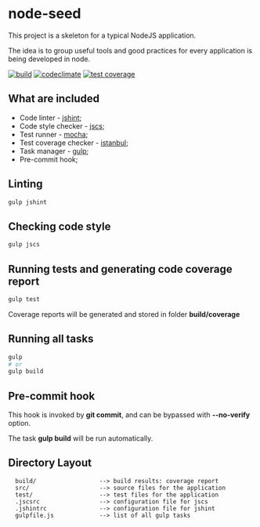 # node-seed

This project is a skeleton for a typical NodeJS application.

The idea is to group useful tools and good practices for every application is being developed in node.

[![build][travis-image]][travis-url]
[![codeclimate][codeclimate-image]][codeclimate-url]
[![test coverage][codeclimate-coverage-image]][codeclimate-coverage-url]

## What are included

- Code linter - [jshint](http://jshint.com/);
- Code style checker - [jscs](http://jscs.info/);
- Test runner - [mocha](http://mochajs.org/);
- Test coverage checker - [istanbul](https://github.com/gotwarlost/istanbul);
- Task manager - [gulp](http://gulpjs.com/);
- Pre-commit hook;

## Linting

```bash
gulp jshint
```

## Checking code style

```bash
gulp jscs
```

## Running tests and generating code coverage report

```bash
gulp test
```

Coverage reports will be generated and stored in folder **build/coverage**

## Running all tasks

```bash
gulp
# or
gulp build
```

## Pre-commit hook

This hook is invoked by **git commit**, and can be bypassed with **--no-verify** option.

The task **gulp build** will be run automatically.

## Directory Layout

```
  build/                  --> build results: coverage report
  src/                    --> source files for the application
  test/                   --> test files for the application
  .jscsrc                 --> configuration file for jscs
  .jshintrc               --> configuration file for jshint
  gulpfile.js             --> list of all gulp tasks
```

[travis-image]: https://travis-ci.org/hwndept/node-seed.svg?branch=master
[travis-url]: https://travis-ci.org/hwndept/node-seed
[codeclimate-image]: https://codeclimate.com/github/hwndept/node-seed/badges/gpa.svg
[codeclimate-url]: https://codeclimate.com/github/hwndept/node-seed
[codeclimate-coverage-image]: https://codeclimate.com/github/hwndept/node-seed/badges/coverage.svg
[codeclimate-coverage-url]: https://codeclimate.com/github/hwndept/node-seed/coverage
